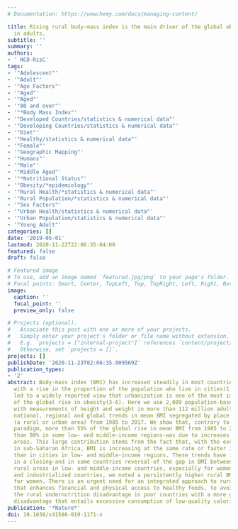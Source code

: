 ```yaml
---
# Documentation: https://wowchemy.com/docs/managing-content/

title: Rising rural body-mass index is the main driver of the global obesity epidemic
  in adults.
subtitle: ''
summary: ''
authors:
- ' NCD-RisC'
tags:
- '"Adolescent"'
- '"Adult"'
- '"Age Factors"'
- '"Aged"'
- '"Aged"'
- '"80 and over"'
- '"*Body Mass Index"'
- '"Developed Countries/statistics & numerical data"'
- '"Developing Countries/statistics & numerical data"'
- '"Diet"'
- '"Healthy/statistics & numerical data"'
- '"Female"'
- '"Geographic Mapping"'
- '"Humans"'
- '"Male"'
- '"Middle Aged"'
- '"*Nutritional Status"'
- '"Obesity/*epidemiology"'
- '"Rural Health/*statistics & numerical data"'
- '"Rural Population/*statistics & numerical data"'
- '"Sex Factors"'
- '"Urban Health/statistics & numerical data"'
- '"Urban Population/statistics & numerical data"'
- '"Young Adult"'
categories: []
date: '2019-05-01'
lastmod: 2020-11-22T22:06:35-04:00
featured: false
draft: false

# Featured image
# To use, add an image named `featured.jpg/png` to your page's folder.
# Focal points: Smart, Center, TopLeft, Top, TopRight, Left, Right, BottomLeft, Bottom, BottomRight.
image:
  caption: ''
  focal_point: ''
  preview_only: false

# Projects (optional).
#   Associate this post with one or more of your projects.
#   Simply enter your project's folder or file name without extension.
#   E.g. `projects = ["internal-project"]` references `content/project/deep-learning/index.md`.
#   Otherwise, set `projects = []`.
projects: []
publishDate: '2020-11-23T02:06:35.009569Z'
publication_types:
- '2'
abstract: Body-mass index (BMI) has increased steadily in most countries in parallel
  with a rise in the proportion of the population who live in cities(1,2). This has
  led to a widely reported view that urbanization is one of the most important drivers
  of the global rise in obesity(3-6). Here we use 2,009 population-based studies,
  with measurements of height and weight in more than 112 million adults, to report
  national, regional and global trends in mean BMI segregated by place of residence
  (a rural or urban area) from 1985 to 2017. We show that, contrary to the dominant
  paradigm, more than 55% of the global rise in mean BMI from 1985 to 2017-and more
  than 80% in some low- and middle-income regions-was due to increases in BMI in rural
  areas. This large contribution stems from the fact that, with the exception of women
  in sub-Saharan Africa, BMI is increasing at the same rate or faster in rural areas
  than in cities in low- and middle-income regions. These trends have in turn resulted
  in a closing-and in some countries reversal-of the gap in BMI between urban and
  rural areas in low- and middle-income countries, especially for women. In high-income
  and industrialized countries, we noted a persistently higher rural BMI, especially
  for women. There is an urgent need for an integrated approach to rural nutrition
  that enhances financial and physical access to healthy foods, to avoid replacing
  the rural undernutrition disadvantage in poor countries with a more general malnutrition
  disadvantage that entails excessive consumption of low-quality calories.
publication: '*Nature*'
doi: 10.1038/s41586-019-1171-x
---
```

